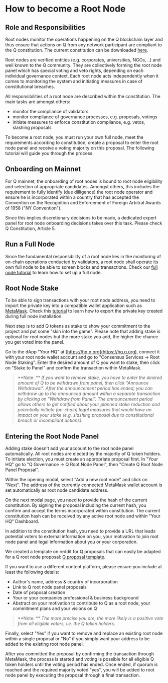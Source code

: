 # How to become a Root Node

## Role and Responsibilities

Root nodes monitor the operations happening on the Q blockchain layer and thus ensure that actions on Q from any network participant are compliant to the Q constitution. The current constitution can be downloaded [here](https://q.org/).

Root nodes are verified entities (e.g. corporates, universities, NGOs, ..) and well known to the Q community. They are collectively forming the root node panel which has special voting and veto rights, depending on each individual governance context. Each root node acts independently when it comes to monitoring the system and initiating measures in case of constitutional breaches.

All responsibilities of a root node are described within the constitution. The main tasks are amongst others:

  - monitor the compliance of validators
  - monitor compliance of governance processes, e.g. proposals, votings
  - initiate measures to enforce constitution compliance, e.g. vetos, slashing proposals

To become a root node, you must run your own full node, meet the requirements according to constitution, create a proposal to enter the root node panel and receive a voting majority on this proposal. The following tutorial will guide you through the process.

## Onboarding on Mainnet

For Q mainnet, the onboarding of root nodes is bound to root node eligibility and selection of appropriate candidates. Amongst others, this includes the requirement to fully identify (due dilligence) the root node operator and ensure he is incorporated within a country that has accepted the Convention on the Recognition and Enforcement of Foreign Arbitral Awards of 1958 ("NY Convention").

Since this implies discretionary decisions to be made, a dedicated expert panel for root node onboarding decisions takes over this task. Please check Q Constitution, Article 5.

## Run a Full Node

Since the fundamental responsibility of a root node lies in the monitoring of on-chain operations conducted by validators, a root node shall operate its own full node to be able to screen blocks and transactions. Check our [full node tutorial](how-to-setup-fullnode.md) to learn how to set up a full node.

## Root Node Stake

To be able to sign transactions with your root node address, you need to import the private key into a compatible wallet application such as [MetaMask](how-to-install-metamask.md). Check this [tutorial](how-to-export-key.md) to learn how to export the private key created during full node installation.

Next step is to add Q tokens as stake to show your commitment to the project and put some "skin into the game". Please note that adding stake is optional for root nodes but the more stake you add, the higher the chance you get voted into the panel.

Go to the dApp "Your HQ" at [https://hq.q.org](https://hq.q.org), connect it with your root node wallet account and go to "Consensus Services -> Root Node Staking". Enter the desired amount of Q you want to stake, then click on "Stake to Panel" and confirm the transaction within MetaMask.

> **Note: ** *If you want to remove stake, you have to enter the desired amount of Q to be withdrawn from panel, then click "Announce Withdrawal". After the announcement period has ended, you can withdraw up to the announced amount within a separate transaction by clicking on "Withdraw from Panel". The announcement period allows others to get notified about your planned stake reduction and potentially initiate (on-chain) legal measures that would have an impact on your stake (e.g. slashing proposal due to constitutional breach or incompliant actions).*

## Entering the Root Node Panel

Adding stake doesn't add your account to the root node panel automatically. All root nodes are elected by the majority of Q token holders. To initiate election, you must create an appropriate proposal first. In "Your HQ" go to "Q Governance -> Q Root Node Panel", then "Create Q Root Node Panel Proposal".

Within the opening modal, select "Add a new root node" and click on "Next". The address of the currently connected MetaMask wallet account is set automatically as root node candidate address.

On the next modal page, you need to provide the hash of the current constitution. By signing the proposal including the current hash, you confirm and accept the terms incorporated within constitution. The current constitution hash can be received by any active root node and within "Your HQ" Dashboard.

In addition to the constitution hash, you need to provide a URL that leads potential voters to external information on you, your motivation to join root node panel and legal information about you or your corporation.

We created a template on reddit for Q proposals that can easily be adapted for a Q root node proposal: [Q proposal template](https://www.reddit.com/r/QBlockchain/comments/o1xd5r/q_proposal_general_q_update_example_proposal_for/).

If you want to use a different content platform, please ensure you include at least the following details:

- Author's name, address & country of incorporation
- Link to Q root node panel proposals
- Date of proposal creation
- Your or your companies professional & business background
- Abstract on your motivation to contribute to Q as a root node, your commitment plans and your visions on Q

> **Note: ** *The more precise you are, the more likely is a positive vote from all eligible voters, i.e. the Q token holders.*

Finally, select "Yes" if you want to remove and replace an existing root node within a single proposal or "No" if you simply want your address to be added to the existing root node panel.

After you committed the proposal by confirming the transaction through MetaMask, the process is started and voting is possible for all eligible Q token holders until the voting period has ended. Once ended, if quorum is reached and the required majority voted "yes", you will be added to root node panel by executing the proposal through a final transaction.
